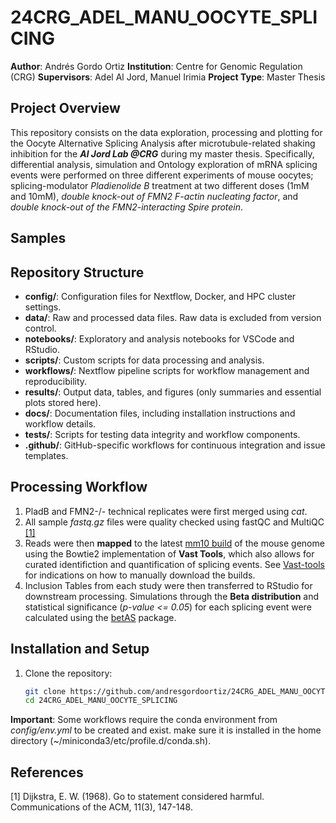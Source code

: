 # 24CRG_ADEL_MANU_OOCYTE_SPLICING
**Author**: Andrés Gordo Ortiz
**Institution**: Centre for Genomic Regulation (CRG)
**Supervisors**: Adel Al Jord, Manuel Irimia
**Project Type**: Master Thesis

## Project Overview

This repository consists on the data exploration, processing and plotting for the Oocyte Alternative Splicing Analysis after microtubule-related shaking inhibition for the ***Al Jord Lab @CRG*** during my master thesis. Specifically, differential analysis, simulation and Ontology exploration of mRNA splicing events were performed on three different experiments of mouse oocytes; splicing-modulator *Pladienolide B* treatment at two different doses (1mM and 10mM), *double knock-out of FMN2 F-actin nucleating factor*, and *double knock-out of the FMN2-interacting Spire protein*.

## Samples

## Repository Structure

- **config/**: Configuration files for Nextflow, Docker, and HPC cluster settings.
- **data/**: Raw and processed data files. Raw data is excluded from version control.
- **notebooks/**: Exploratory and analysis notebooks for VSCode and RStudio.
- **scripts/**: Custom scripts for data processing and analysis.
- **workflows/**: Nextflow pipeline scripts for workflow management and reproducibility.
- **results/**: Output data, tables, and figures (only summaries and essential plots stored here).
- **docs/**: Documentation files, including installation instructions and workflow details.
- **tests/**: Scripts for testing data integrity and workflow components.
- **.github/**: GitHub-specific workflows for continuous integration and issue templates.

## Processing Workflow

1. PladB and FMN2-/- technical replicates were first merged using *cat*.
2. All sample *fastq.gz* files were quality checked using fastQC and MultiQC [[1]](#1)
3. Reads were then **mapped** to the latest [mm10 build](https://vastdb.crg.eu/libs/vastdb.mm2.23.06.20.tar.gz) of the mouse genome using the Bowtie2 implementation of **Vast Tools**, which also allows for curated identifiction and quantification of splicing events. See [Vast-tools](https://github.com/vastgroup/vast-tools) for indications on how to manually download the builds.
4. Inclusion Tables from each study were then transferred to RStudio for downstream processing. Simulations through the **Beta distribution** and statistical significance (*p-value <= 0.05*) for each splicing event were calculated using the [betAS](https://github.com/DiseaseTranscriptomicsLab/betAS/) package.

## Installation and Setup

1. Clone the repository:
   ```bash
   git clone https://github.com/andresgordoortiz/24CRG_ADEL_MANU_OOCYTE_SPLICING.git
   cd 24CRG_ADEL_MANU_OOCYTE_SPLICING

**Important**: Some workflows require the conda environment from *config/env.yml* to be created and exist. make sure it is installed in the home directory (~/miniconda3/etc/profile.d/conda.sh).

## References
<a id="1">[1]</a>
Dijkstra, E. W. (1968).
Go to statement considered harmful.
Communications of the ACM, 11(3), 147-148.